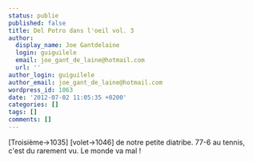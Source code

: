 ```yaml
---
status: publie
published: false
title: Del Potro dans l'oeil vol. 3
author:
  display_name: Joe Gantdelaine
  login: guiguilele
  email: joe_gant_de_laine@hotmail.com
  url: ''
author_login: guiguilele
author_email: joe_gant_de_laine@hotmail.com
wordpress_id: 1063
date: '2012-07-02 11:05:35 +0200'
categories: []
tags: []
comments: []
---
```

[Troisième->1035] [volet->1046] de notre petite diatribe. 77-6 au tennis, c'est du rarement vu. Le monde va mal !

